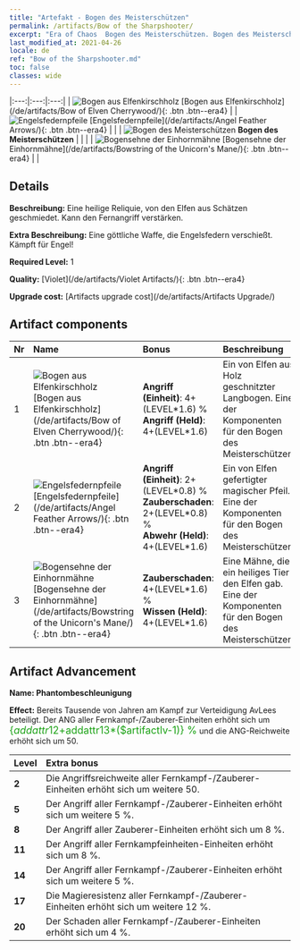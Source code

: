```yaml
---
title: "Artefakt - Bogen des Meisterschützen"
permalink: /artifacts/Bow of the Sharpshooter/
excerpt: "Era of Chaos  Bogen des Meisterschützen. Bogen des Meisterschützen Eine heilige Reliquie, von den Elfen aus Schätzen geschmiedet. Kann den Fernangriff verstärken."
last_modified_at: 2021-04-26
locale: de
ref: "Bow of the Sharpshooter.md"
toc: false
classes: wide
---
```


  |:---:|:---:|:---:| 
  | ![Bogen aus Elfenkirschholz](/images/t/artifact_40101.png) [Bogen aus Elfenkirschholz](/de/artifacts/Bow of Elven Cherrywood/){: .btn .btn--era4} |   | ![Engelsfedernpfeile](/images/t/artifact_40102.png) [Engelsfedernpfeile](/de/artifacts/Angel Feather Arrows/){: .btn .btn--era4} | 
  |   | ![Bogen des Meisterschützen](/images/t/icon_artifact_10.png) **Bogen des Meisterschützen** |  | 
  |   | ![Bogensehne der Einhornmähne](/images/t/artifact_40103.png) [Bogensehne der Einhornmähne](/de/artifacts/Bowstring of the Unicorn's Mane/){: .btn .btn--era4} |   | 


## Details

 **Beschreibung:** Eine heilige Reliquie, von den Elfen aus Schätzen geschmiedet. Kann den Fernangriff verstärken.

 **Extra Beschreibung:** Eine göttliche Waffe, die Engelsfedern verschießt. Kämpft für Engel!

 **Required Level:** 1

 **Quality:** [Violet](/de/artifacts/Violet Artifacts/){: .btn .btn--era4}

 **Upgrade cost:** [Artifacts upgrade cost](/de/artifacts/Artifacts Upgrade/)



## Artifact components

  | Nr |    Name    |   Bonus | Beschreibung | 
  |:---|:-----------|:--------|:------------| 
  | 1 | ![Bogen aus Elfenkirschholz](/images/t/artifact_40101.png) [Bogen aus Elfenkirschholz](/de/artifacts/Bow of Elven Cherrywood/){: .btn .btn--era4} | **Angriff (Einheit)**: 4+(LEVEL\*1.6) %<br/>**Angriff (Held)**: 4+(LEVEL\*1.6) | Ein von Elfen aus Holz geschnitzter Langbogen. Eine der Komponenten für den Bogen des Meisterschützen. | 
  | 2 | ![Engelsfedernpfeile](/images/t/artifact_40102.png) [Engelsfedernpfeile](/de/artifacts/Angel Feather Arrows/){: .btn .btn--era4} | **Angriff (Einheit)**: 2+(LEVEL\*0.8) %<br/>**Zauberschaden**: 2+(LEVEL\*0.8) %<br/>**Abwehr (Held)**: 4+(LEVEL\*1.6) | Ein von Elfen gefertigter magischer Pfeil. Eine der Komponenten für den Bogen des Meisterschützen. | 
  | 3 | ![Bogensehne der Einhornmähne](/images/t/artifact_40103.png) [Bogensehne der Einhornmähne](/de/artifacts/Bowstring of the Unicorn's Mane/){: .btn .btn--era4} | **Zauberschaden**: 4+(LEVEL\*1.6) %<br/>**Wissen (Held)**: 4+(LEVEL\*1.6) | Eine Mähne, die ein heiliges Tier den Elfen gab. Eine der Komponenten für den Bogen des Meisterschützen. | 


## Artifact Advancement

 **Name: Phantombeschleunigung**

 **Effect:** Bereits Tausende von Jahren am Kampf zur Verteidigung AvLees beteiligt. Der ANG aller Fernkampf-/Zauberer-Einheiten erhöht sich um <span style="color: #1ca216;font-size:18px">{$addattr12+$addattr13*($artifactlv-1)} %</span> und die ANG-Reichweite erhöht sich um 50.

  |  Level  |    Extra bonus  | 
  |:--------|:----------------| 
  | **2** | Die Angriffsreichweite aller Fernkampf-/Zauberer-Einheiten erhöht sich um weitere 50. | 
  | **5** | Der Angriff aller Fernkampf-/Zauberer-Einheiten erhöht sich um weitere 5 %. | 
  | **8** | Der Angriff aller Zauberer-Einheiten erhöht sich um 8 %. | 
  | **11** | Der Angriff aller Fernkampfeinheiten-Einheiten erhöht sich um 8 %. | 
  | **14** | Der Angriff aller Fernkampf-/Zauberer-Einheiten erhöht sich um weitere 5 %. | 
  | **17** | Die Magieresistenz aller Fernkampf-/Zauberer-Einheiten erhöht sich um weitere 12 %. | 
  | **20** | Der Schaden aller Fernkampf-/Zauberer-Einheiten erhöht sich um 4 %. | 
